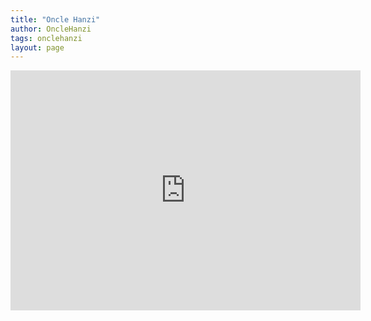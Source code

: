 ```yaml
---
title: "Oncle Hanzi"
author: OncleHanzi
tags: onclehanzi
layout: page
---
```

<iframe src="https://archive.org/embed/professorknatsch00hansuoft" width="560" height="384" frameborder="0" webkitallowfullscreen="true" mozallowfullscreen="true" allowfullscreen></iframe>
